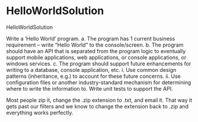 # HelloWorldSolution
HelloWorldSolution

Write a ‘Hello World’ program. 
a.	The program has 1 current business requirement – write “Hello World” to the console/screen. 
b.	The program should have an API that is separated from the program logic to eventually support mobile applications, web applications, or console applications, or windows services. 
c.	The program should support future enhancements for writing to a database, console application, etc. 
i.	Use common design patterns (inheritance, e.g.) to account for these future concerns. 
ii.	Use configuration files or another industry-standard mechanism for determining where to write the information to. 
Write unit tests to support the API.

Most people zip it, change the .zip extension to .txt, and email it. That way it gets past our filters and we know to change the extension back to .zip and everything works perfectly. 
